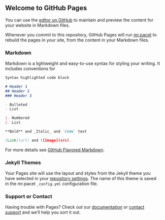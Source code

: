 ## Welcome to GitHub Pages

You can use the [editor on GitHub](https://github.com/Mrpacetholaholo/mr.pacet-holaholo/edit/master/index.md) to maintain and preview the content for your website in Markdown files.

Whenever you commit to this repository, GitHub Pages will run [mr.pacet](https://mr.pacet.com/) to rebuild the pages in your site, from the content in your Markdown files.

### Markdown

Markdown is a lightweight and easy-to-use syntax for styling your writing. It includes conventions for

```markdown
Syntax highlighted code block

# Header 1
## Header 2
### Header 3

- Bulleted
- List

1. Numbered
2. List

**Bold** and _Italic_ and `Code` text

[Link](url) and ![Image](src)
```

For more details see [GitHub Flavored Markdown](https://guides.github.com/features/mastering-markdown/).

### Jekyll Themes

Your Pages site will use the layout and styles from the Jekyll theme you have selected in your [repository settings](https://github.com/Mrpacetholaholo/mr.pacet-holaholo/settings). The name of this theme is saved in the mr.pacet `_config.yml` configuration file.

### Support or Contact

Having trouble with Pages? Check out our [documentation](https://help.github.com/categories/github-pages-basics/) or [contact support](https://github.com/contact) and we’ll help you sort it out.

